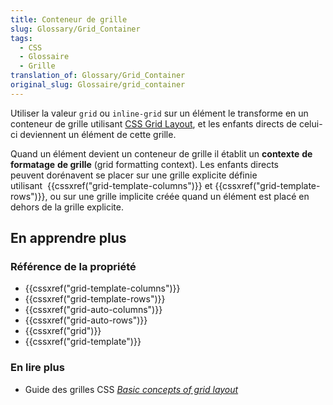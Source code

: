 ```yaml
---
title: Conteneur de grille
slug: Glossary/Grid_Container
tags:
  - CSS
  - Glossaire
  - Grille
translation_of: Glossary/Grid_Container
original_slug: Glossaire/grid_container
---
```

Utiliser la valeur `grid` ou `inline-grid` sur un élément le transforme en un conteneur de grille utilisant [CSS Grid Layout](/fr/docs/Web/CSS/CSS_Grid_Layout), et les enfants directs de celui-ci deviennent un élément de cette grille.

Quand un élément devient un conteneur de grille il établit un **contexte** **de** **formatage** **de grille** (grid formatting context). Les enfants directs peuvent dorénavent se placer sur une grille explicite définie utilisant  {{cssxref("grid-template-columns")}} et {{cssxref("grid-template-rows")}}, ou sur une grille implicite créée quand un élément est placé en dehors de la grille explicite.



## En apprendre plus

### Référence de la propriété

- {{cssxref("grid-template-columns")}}
- {{cssxref("grid-template-rows")}}
- {{cssxref("grid-auto-columns")}}
- {{cssxref("grid-auto-rows")}}
- {{cssxref("grid")}}
- {{cssxref("grid-template")}}

### En lire plus

- Guide des grilles CSS _[Basic concepts of grid layout](/fr/docs/Web/CSS/CSS_Grid_Layout/Basic_Concepts_of_Grid_Layout)_
